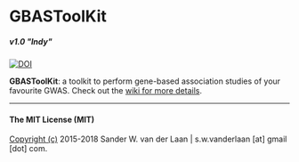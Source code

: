 GBASToolKit
============
##### _v1.0 "Indy"_
[![DOI](https://zenodo.org/badge/126183592.svg)](https://zenodo.org/badge/latestdoi/126183592)


**GBASToolKit**: a toolkit to perform gene-based association studies of your favourite GWAS. Check out the [wiki for more details](https://github.com/swvanderlaan/GBASToolKit/wiki). 


--------------

#### The MIT License (MIT)
[Copyright (c)](copyright.md) 2015-2018 Sander W. van der Laan | s.w.vanderlaan [at] gmail [dot] com.


